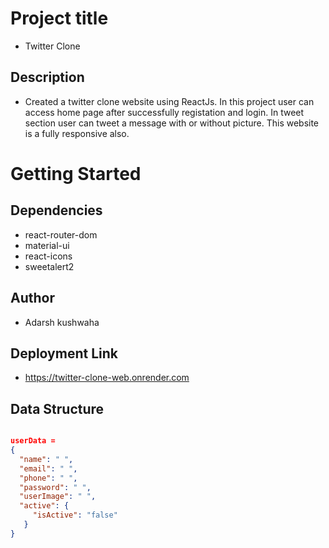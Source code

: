# Project title
* Twitter Clone
## Description
* Created a twitter clone website using ReactJs. In this project user can access home page after successfully registation and login. In tweet section user can tweet a message with or without picture. This website is a fully responsive also.

# Getting Started
## Dependencies
* react-router-dom
* material-ui
* react-icons
* sweetalert2

## Author
* Adarsh kushwaha

## Deployment Link
* https://twitter-clone-web.onrender.com

## Data Structure
```json

userData =
{
  "name": " ",
  "email": " ",
  "phone": " ",
  "password": " ",
  "userImage": " ",
  "active": {
     "isActive": "false"
   }
}
